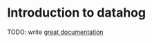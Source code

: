 # Introduction to datahog

TODO: write [great documentation](http://jacobian.org/writing/what-to-write/)
